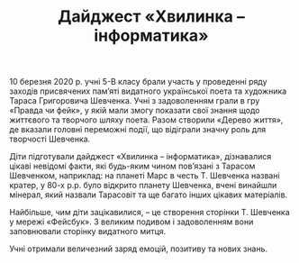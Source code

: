 ﻿---
title: Дайджест «Хвилинка – інформатика»
---

10 березня 2020 р. учні 5-В класу брали участь у проведенні ряду заходів присвячених пам’яті видатного української поета та художника Тараса Григоровича Шевченка. Учні з задоволенням грали в гру «Правда чи фейк», у якій мали змогу показати свої знання щодо життєвого та творчого шляху поета. Разом створили «Дерево життя», де вказали головні переможні події, що відіграли значну роль для творчості Шевченка.

Діти підготували дайджест «Хвилинка – інформатика», дізнавалися цікаві невідомі факти, які будь-яким чином пов’язані з Тарасом Шевченком, наприклад: на планеті Марс в честь Т. Шевченка названі кратер, у 80-х р.р. було відкрито планету Шевченка, вчені винайшли мінерал, який назвали Тарасовіт та ще багато інших цікавих матеріалів.

Найбільше, чим діти зацікавилися, – це створення сторінки Т. Шевченка у мережі «Фейсбук». З великим подивом і задоволенням вони заповнювали сторінку видатного митця.

Учні отримали величезний заряд емоцій, позитиву та нових знань.

<slideshow />
